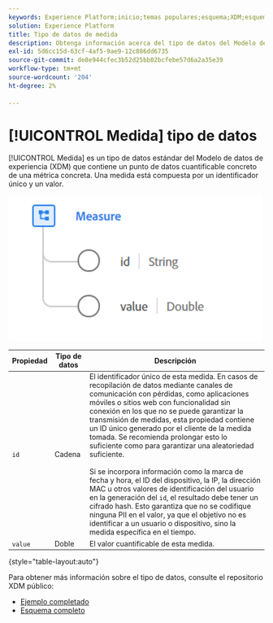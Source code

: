 ```yaml
---
keywords: Experience Platform;inicio;temas populares;esquema;XDM;esquemas;esquemas;medida;tipo de datos;tipo de datos;tipo de datos;
solution: Experience Platform
title: Tipo de datos de medida
description: Obtenga información acerca del tipo de datos del Modelo de datos de experiencia de medida (XDM).
exl-id: 5d6cc15d-63cf-4af5-9ae9-12c886dd6735
source-git-commit: de8e944cfec3b52d25bb02bcfebe57d6a2a35e39
workflow-type: tm+mt
source-wordcount: '204'
ht-degree: 2%

---
```


# [!UICONTROL Medida] tipo de datos

[!UICONTROL Medida] es un tipo de datos estándar del Modelo de datos de experiencia (XDM) que contiene un punto de datos cuantificable concreto de una métrica concreta. Una medida está compuesta por un identificador único y un valor.

<img src="../images/data-types/measure.PNG" width="500" /><br />

| Propiedad | Tipo de datos | Descripción |
| --- | --- | --- |
| `id` | Cadena | El identificador único de esta medida. En casos de recopilación de datos mediante canales de comunicación con pérdidas, como aplicaciones móviles o sitios web con funcionalidad sin conexión en los que no se puede garantizar la transmisión de medidas, esta propiedad contiene un ID único generado por el cliente de la medida tomada. Se recomienda prolongar esto lo suficiente como para garantizar una aleatoriedad suficiente. <br><br> Si se incorpora información como la marca de fecha y hora, el ID del dispositivo, la IP, la dirección MAC u otros valores de identificación del usuario en la generación del `id`, el resultado debe tener un cifrado hash. Esto garantiza que no se codifique ninguna PII en el valor, ya que el objetivo no es identificar a un usuario o dispositivo, sino la medida específica en el tiempo. |
| `value` | Doble | El valor cuantificable de esta medida. |

{style="table-layout:auto"}

Para obtener más información sobre el tipo de datos, consulte el repositorio XDM público:

* [Ejemplo completado](https://github.com/adobe/xdm/blob/master/components/datatypes/data/measure.example.1.json)
* [Esquema completo](https://github.com/adobe/xdm/blob/master/components/datatypes/data/measure.schema.json)
